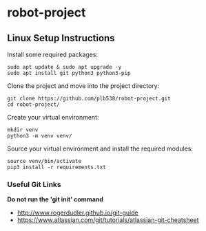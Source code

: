 # robot-project


## Linux Setup Instructions

Install some required packages:

```
sudo apt update & sudo apt upgrade -y
sudo apt install git python3 python3-pip
```

Clone the project and move into the project directory:

```
git clone https://github.com/plb538/robot-project.git
cd robot-project/
```

Create your virtual environment:

```
mkdir venv
python3 -m venv venv/
```

Source your virtual environment and install the required modules:

```
source venv/bin/activate
pip3 install -r requirements.txt
```

### Useful Git Links

**Do not run the 'git init' command**

* http://www.rogerdudler.github.io/git-guide
* https://www.atlassian.com/git/tutorials/atlassian-git-cheatsheet

